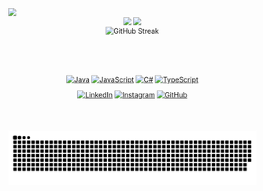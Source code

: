 <img src="https://capsule-render.vercel.app/api?type=waving&color=gradient&customColorList=6,11,20&height=300&section=header&text=Gabriel%20Silva&fontSize=80&fontColor=fff&animation=twinkling&fontAlignY=50" />

<div align="center">
  <img height="180em" src="https://github-readme-stats.vercel.app/api?username=GabrielSilvaVG&show_icons=true&theme=tokyonight&include_all_commits=true&count_private=true"/>
  <img height="180em" src="https://github-readme-stats.vercel.app/api/top-langs/?username=GabrielSilvaVG&layout=compact&langs_count=7&theme=tokyonight"/>
</div>

<div align="center">
  <img src="https://github-readme-streak-stats.herokuapp.com?user=GabrielSilvaVG&theme=tokyonight" alt="GitHub Streak" />
</div>
<br><br><br><br>
<div align="center">
  
[![Java](https://img.shields.io/badge/Java-007396?style=for-the-badge&logo=java&logoColor=white)](https://www.oracle.com/java/)
[![JavaScript](https://img.shields.io/badge/JavaScript-F7DF1E?style=for-the-badge&logo=javascript&logoColor=black)](https://developer.mozilla.org/en-US/docs/Web/JavaScript)
[![C#](https://img.shields.io/badge/C%23-239120?style=for-the-badge&logo=c-sharp&logoColor=white)](https://docs.microsoft.com/en-us/dotnet/csharp/)
[![TypeScript](https://img.shields.io/badge/TypeScript-007ACC?style=for-the-badge&logo=typescript&logoColor=white)](https://www.typescriptlang.org/)

[![LinkedIn](https://img.shields.io/badge/LinkedIn-0077B5?style=for-the-badge&logo=linkedin&logoColor=white)](https://www.linkedin.com/in/gabrielsilva2004/)
[![Instagram](https://img.shields.io/badge/Instagram-E4405F?style=for-the-badge&logo=instagram&logoColor=white)](https://www.instagram.com/gabrielsilva.vg/)
[![GitHub](https://img.shields.io/badge/GitHub-181717?style=for-the-badge&logo=github&logoColor=white)](https://github.com/GabrielSilvaVG)
<br><br><br><br>

<div align="center">
  <img src="https://raw.githubusercontent.com/platane/platane/output/github-contribution-grid-snake-dark.svg" alt="Snake animation" />
</div>
